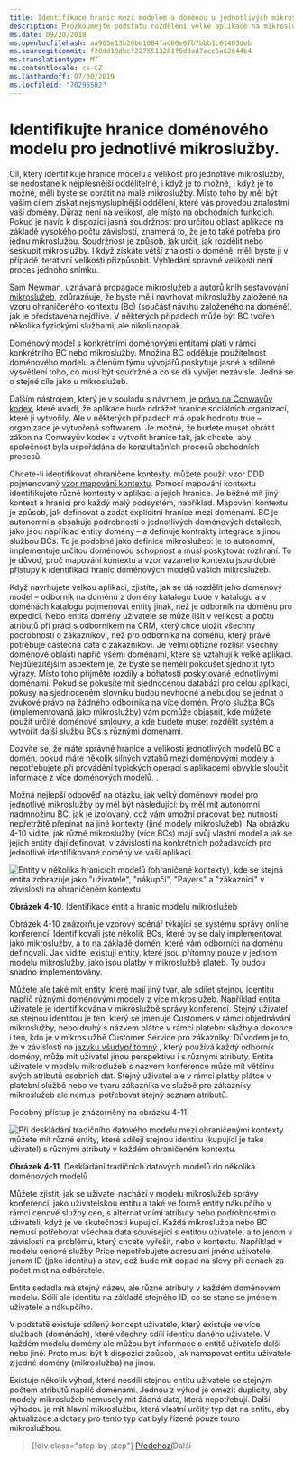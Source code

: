 ```yaml
---
title: Identifikace hranic mezi modelem a doménou u jednotlivých mikroslužeb
description: Prozkoumejte podstatu rozdělení velké aplikace na mikroslužby, aby se dosáhlo zvukové architektury.
ms.date: 09/20/2018
ms.openlocfilehash: aa903e13b20be1084fad60e6fb7bbb1c61403deb
ms.sourcegitcommit: f20dd18dbcf2275513281f5d9ad7ece6a62644b4
ms.translationtype: MT
ms.contentlocale: cs-CZ
ms.lasthandoff: 07/30/2019
ms.locfileid: "70295502"
---
```

# <a name="identify-domain-model-boundaries-for-each-microservice"></a>Identifikujte hranice doménového modelu pro jednotlivé mikroslužby.

Cíl, který identifikuje hranice modelu a velikost pro jednotlivé mikroslužby, se nedostane k nejpřesnější oddělitelné, i když je to možné, i když je to možné, měli byste se obrátit na malé mikroslužby. Místo toho by měl být vaším cílem získat nejsmysluplnější oddělení, které vás provedou znalostmi vaší domény. Důraz není na velikost, ale místo na obchodních funkcích. Pokud je navíc k dispozici jasná soudržnost pro určitou oblast aplikace na základě vysokého počtu závislostí, znamená to, že je to také potřeba pro jednu mikroslužbu. Soudržnost je způsob, jak určit, jak rozdělit nebo seskupit mikroslužby. I když získáte větší znalosti o doméně, měli byste ji v případě iterativní velikosti přizpůsobit. Vyhledání správné velikosti není proces jednoho snímku.

[Sam Newman](https://samnewman.io/), uznávaná propagace mikroslužeb a autorů knih [sestavování mikroslužeb](https://samnewman.io/books/building_microservices/), zdůrazňuje, že byste měli navrhovat mikroslužby založené na vzoru ohraničeného kontextu (Bc) (součást návrhu založeného na doméně), jak je představena nejdříve. V některých případech může být BC tvořen několika fyzickými službami, ale nikoli naopak.

Doménový model s konkrétními doménovými entitami platí v rámci konkrétního BC nebo mikroslužby. Množina BC odděluje použitelnost doménového modelu a členům týmu vývojářů poskytuje jasné a sdílené vysvětlení toho, co musí být soudržné a co se dá vyvíjet nezávisle. Jedná se o stejné cíle jako u mikroslužeb.

Dalším nástrojem, který je v souladu s návrhem, je [právo na Conwayův kodex](https://en.wikipedia.org/wiki/Conway%27s_law), které uvádí, že aplikace bude odrážet hranice sociálních organizací, které ji vytvořily. Ale v některých případech má opak hodnotu true – organizace je vytvořená softwarem. Je možné, že budete muset obrátit zákon na Conwayův kodex a vytvořit hranice tak, jak chcete, aby společnost byla uspořádána do konzultačních procesů obchodních procesů.

Chcete-li identifikovat ohraničené kontexty, můžete použít vzor DDD pojmenovaný [vzor mapování kontextu](https://www.infoq.com/articles/ddd-contextmapping). Pomocí mapování kontextu identifikujete různé kontexty v aplikaci a jejich hranice. Je běžné mít jiný kontext a hranici pro každý malý podsystém, například. Mapování kontextu je způsob, jak definovat a zadat explicitní hranice mezi doménami. BC je autonomní a obsahuje podrobnosti o jednotlivých doménových detailech, jako jsou například entity domény – a definuje kontrakty integrace s jinou službou BCs. To je podobné jako definice mikroslužeb: je to autonomní, implementuje určitou doménovou schopnost a musí poskytovat rozhraní. To je důvod, proč mapování kontextu a vzor vázaného kontextu jsou dobré přístupy k identifikaci hranic doménových modelů vašich mikroslužeb.

Když navrhujete velkou aplikaci, zjistíte, jak se dá rozdělit jeho doménový model – odborník na doménu z domény katalogu bude v katalogu a v doménách katalogu pojmenovat entity jinak, než je odborník na doménu pro expedici. Nebo entita domény uživatele se může lišit v velikosti a počtu atributů při práci s odborníkem na CRM, který chce uložit všechny podrobnosti o zákazníkovi, než pro odborníka na doménu, který právě potřebuje částečná data o zákazníkovi. Je velmi obtížné rozlišit všechny doménové oblasti napříč všemi doménami, které se vztahují k velké aplikaci. Nejdůležitějším aspektem je, že byste se neměli pokoušet sjednotit tyto výrazy. Místo toho přijměte rozdíly a bohatosti poskytované jednotlivými doménami. Pokud se pokusíte mít sjednocenou databázi pro celou aplikaci, pokusy na sjednoceném slovníku budou nevhodné a nebudou se jednat o zvukové právo na žádného odborníka na více domén. Proto služba BCs (implementovaná jako mikroslužby) vám pomůže objasnit, kde můžete použít určité doménové smlouvy, a kde budete muset rozdělit systém a vytvořit další službu BCs s různými doménami.

Dozvíte se, že máte správné hranice a velikosti jednotlivých modelů BC a domén, pokud máte několik silných vztahů mezi doménovými modely a nepotřebujete při provádění typických operací s aplikacemi obvykle sloučit informace z více doménových modelů. .

Možná nejlepší odpověď na otázku, jak velký doménový model pro jednotlivé mikroslužby by měl být následující: by měl mít autonomní nadmnožinu BC, jak je izolovaný, což vám umožní pracovat bez nutnosti nepřetržitě přepínat na jiné kontexty (jiné modely mikroslužeb). Na obrázku 4-10 vidíte, jak různé mikroslužby (více BCs) mají svůj vlastní model a jak se jejich entity dají definovat, v závislosti na konkrétních požadavcích pro jednotlivé identifikované domény ve vaší aplikaci.

![Entity v několika hranicích modelů (ohraničené kontexty), kde se stejná entita zobrazuje jako "uživatelé", "nákupčí", "Payers" a "zákazníci" v závislosti na ohraničeném kontextu](./media/image10.png)

**Obrázek 4-10**. Identifikace entit a hranic modelu mikroslužeb

Obrázek 4-10 znázorňuje vzorový scénář týkající se systému správy online konferencí. Identifikovali jste několik BCs, které by se daly implementovat jako mikroslužby, a to na základě domén, které vám odborníci na doménu definovali. Jak vidíte, existují entity, které jsou přítomny pouze v jednom modelu mikroslužby, jako jsou platby v mikroslužbě plateb. Ty budou snadno implementovány.

Můžete ale také mít entity, které mají jiný tvar, ale sdílet stejnou identitu napříč různými doménovými modely z více mikroslužeb. Například entita uživatele je identifikována v mikroslužbě správy konferencí. Stejný uživatel se stejnou identitou je ten, který se jmenuje Customers v rámci objednávání mikroslužby, nebo druhý s názvem plátce v rámci platební služby a dokonce i ten, kdo je v mikroslužbě Customer Service pro zákazníky. Důvodem je to, že v závislosti na [jazyku všudypřítomný](https://martinfowler.com/bliki/UbiquitousLanguage.html) , který používá každý odborník domény, může mít uživatel jinou perspektivu i s různými atributy. Entita uživatele v modelu mikroslužeb s názvem konference může mít většinu svých atributů osobních dat. Stejný uživatel ale v rámci platby plátce v platební službě nebo ve tvaru zákazníka ve službě pro zákazníky mikroslužeb ale nemusí potřebovat stejný seznam atributů.

Podobný přístup je znázorněný na obrázku 4-11.

![Při deskládání tradičního datového modelu mezi ohraničenými kontexty můžete mít různé entity, které sdílejí stejnou identitu (kupující je také uživatel) s různými atributy v každém ohraničeném kontextu.](./media/image11.png)

**Obrázek 4-11**. Deskládání tradičních datových modelů do několika doménových modelů

Můžete zjistit, jak se uživatel nachází v modelu mikroslužeb správy konferencí, jako uživatelskou entitu a také ve formě entity nákupčího v rámci cenové služby cen, s alternativními atributy nebo podrobnostmi o uživateli, když je ve skutečnosti kupující. Každá mikroslužba nebo BC nemusí potřebovat všechna data související s entitou uživatele, a to jenom v závislosti na problému, který chcete vyřešit, nebo v kontextu. Například v modelu cenové služby Price nepotřebujete adresu ani jméno uživatele, jenom ID (jako identitu) a stav, což bude mít dopad na slevy při cenách za počet míst na odběratele.

Entita sedadla má stejný název, ale různé atributy v každém doménovém modelu. Sdílí ale identitu na základě stejného ID, co se stane se jménem uživatele a nákupčího.

V podstatě existuje sdílený koncept uživatele, který existuje ve více službách (doménách), které všechny sdílí identitu daného uživatele. V každém modelu domény ale můžou být informace o entitě uživatele další nebo jiné. Proto musí být k dispozici způsob, jak namapovat entitu uživatele z jedné domény (mikroslužba) na jinou.

Existuje několik výhod, které nesdílí stejnou entitu uživatele se stejným počtem atributů napříč doménami. Jednou z výhod je omezit duplicity, aby modely mikroslužeb nemusely mít žádná data, která nepotřebují. Další výhodou je mít hlavní mikroslužbu, která vlastní určitý typ dat na entitu, aby aktualizace a dotazy pro tento typ dat byly řízené pouze touto mikroslužbou.

>[!div class="step-by-step"]
>[Předchozí](distributed-data-management.md)Další
>[](direct-client-to-microservice-communication-versus-the-api-gateway-pattern.md)
